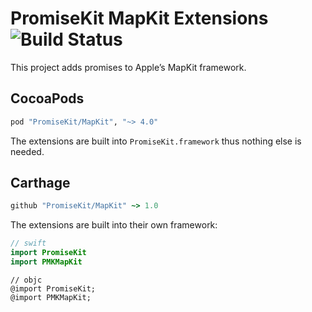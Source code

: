 # PromiseKit MapKit Extensions ![Build Status]

This project adds promises to Apple’s MapKit framework.

## CocoaPods

```ruby
pod "PromiseKit/MapKit", "~> 4.0"
```

The extensions are built into `PromiseKit.framework` thus nothing else is needed.

## Carthage

```ruby
github "PromiseKit/MapKit" ~> 1.0
```

The extensions are built into their own framework:

```swift
// swift
import PromiseKit
import PMKMapKit
```

```objc
// objc
@import PromiseKit;
@import PMKMapKit;
```


[Build Status]: https://travis-ci.org/PromiseKit/MapKit.svg?branch=master
